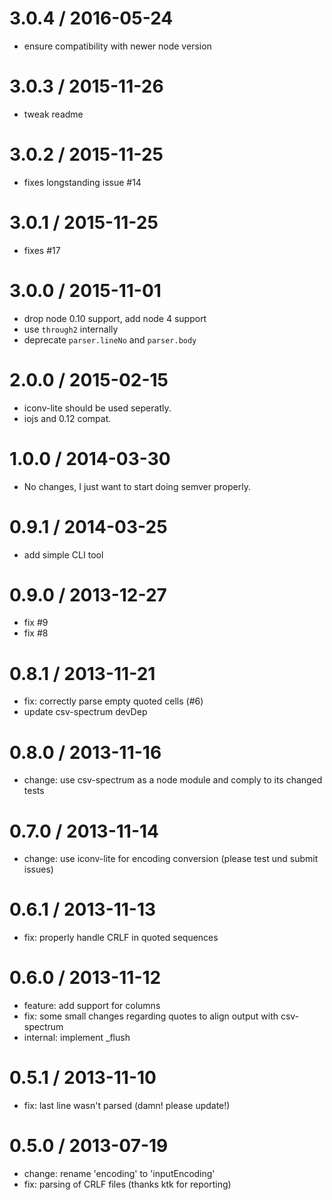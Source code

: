 3.0.4 / 2016-05-24
==================

 * ensure compatibility with newer node version

3.0.3 / 2015-11-26
==================

 * tweak readme

3.0.2 / 2015-11-25
==================

 * fixes longstanding issue #14

3.0.1 / 2015-11-25
==================

 * fixes #17

3.0.0 / 2015-11-01
==================

 * drop node 0.10 support, add node 4 support
 * use `through2` internally
 * deprecate `parser.lineNo` and `parser.body`

2.0.0 / 2015-02-15
==================

 * iconv-lite should be used seperatly.
 * iojs and 0.12 compat.

1.0.0 / 2014-03-30
==================

 * No changes, I just want to start doing semver properly.

0.9.1 / 2014-03-25
==================

 * add simple CLI tool

0.9.0 / 2013-12-27
==================

 * fix #9
 * fix #8

0.8.1 / 2013-11-21
==================

 * fix: correctly parse empty quoted cells (#6)
 * update csv-spectrum devDep

0.8.0 / 2013-11-16
==================

 * change: use csv-spectrum as a node module and comply to its changed tests

0.7.0 / 2013-11-14
==================

 * change: use iconv-lite for encoding conversion (please test und submit issues)

0.6.1 / 2013-11-13
==================

 * fix: properly handle CRLF in quoted sequences

0.6.0 / 2013-11-12
==================

 * feature: add support for columns
 * fix: some small changes regarding quotes to align output with csv-spectrum
 * internal: implement _flush

0.5.1 / 2013-11-10
==================

 * fix: last line wasn't parsed (damn! please update!)

0.5.0 / 2013-07-19
==================

 * change: rename 'encoding' to 'inputEncoding'
 * fix: parsing of CRLF files (thanks ktk for reporting)
